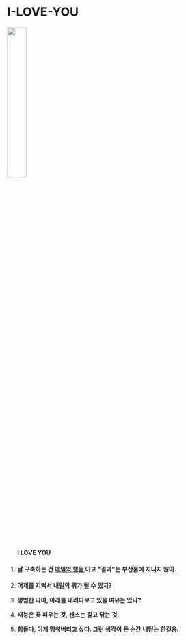 # I-LOVE-YOU
<!doctype html>
<html>
<head>
  <title>I'M READY FOR YOU.</title>
  <meta charset="utf-8">
</head>
<body>
  <img src="sea.jpg" width="30%">
  <ul>
      <br> <br> <strong> I LOVE YOU </strong>
  </ul>
  <ol>
      <p><li><h4><strong> 날 구축하는 건 <u> 매일의 행동 </u> 이고 "결과"는 부산물에 지니지 않아. </strong></h4></li></p>
      <p><li><strong> 어제를 지켜서 내일의 뭐가 될 수 있지? </strong></li></p>
      <p><li><strong> 평범한 나야, 아래를 내려다보고 있을 여유는 있나? </strong></li></p>
      <p><li><strong>  재능은 꽃 피우는 것, 센스는 갈고 닦는 것. </strong></li></p>
      <p><li><strong> 힘들다, 이제 멈춰버리고 싶다. 그런 생각이 든 순간 내딛는 한걸음. </strong></li></p>
  </ol>
</body>
</html>

